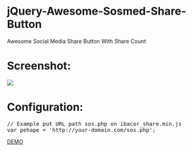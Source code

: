 jQuery-Awesome-Sosmed-Share-Button
==================================

Awesome Social Media Share Button With Share Count

<h1>Screenshot:</h1>
<img src="http://i.imgur.com/4Z01gz9.jpg">

<h1>Configuration:</h1>
<pre>
// Example put URL path sos.php on ibacor_share.min.js
var pehape = 'http://your-domain.com/sos.php';
</pre>

<a href="http://ibacor.com/demo/jquery-awesome-sosmed-share-button/">DEMO</a>
